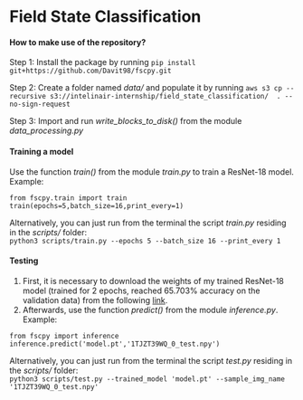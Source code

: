 # Field State Classification

#### How to make use of the repository?

Step 1: Install the package by running ```pip install git+https://github.com/Davit98/fscpy.git```

Step 2: Create a folder named *data/* and populate it by running ```aws s3 cp --recursive s3://intelinair-internship/field_state_classification/  . --no-sign-request```

Step 3: Import and run *write_blocks_to_disk()* from the module *data_processing.py*

#### Training a model
Use the function *train()* from the module *train.py* to train a ResNet-18 model. Example:
```
from fscpy.train import train
train(epochs=5,batch_size=16,print_every=1)
```

Alternatively, you can just run from the terminal the script *train.py* residing in the *scripts/* folder:  
```python3 scripts/train.py --epochs 5 --batch_size 16 --print_every 1```

#### Testing
1. First, it is necessary to download the weights of my trained ResNet-18 model (trained for 2 epochs, reached 65.703% accuracy on the validation data) from the following [link](https://www.dropbox.com/sh/jqubx0rir3s4g61/AAA4PodOOvT4s2Qdh1-YvvyLa?dl=0).
2. Afterwards, use the function *predict()* from the module *inference.py*. Example:
```
from fscpy import inference
inference.predict('model.pt','1TJZT39WQ_0_test.npy')
```

Alternatively, you can just run from the terminal the script *test.py* residing in the *scripts/* folder:  
```python3 scripts/test.py --trained_model 'model.pt' --sample_img_name '1TJZT39WQ_0_test.npy'```
